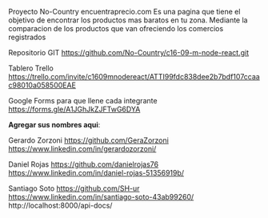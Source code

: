 Proyecto No-Country
encuentraprecio.com
Es una pagina que tiene el objetivo de encontrar los productos mas baratos en tu zona.
Mediante la comparacion de los productos que van ofreciendo los comercios registrados

Repositorio GIT
https://github.com/No-Country/c16-09-m-node-react.git

Tablero Trello
https://trello.com/invite/c1609mnodereact/ATTI99fdc838dee2b7bdf107ccaac98010a058500EAE

Google Forms para que llene cada integrante
https://forms.gle/A1JGhJkZJFTwG6DYA

**Agregar sus nombres aqui**:

Gerardo Zorzoni
https://github.com/GeraZorzoni
https://www.linkedin.com/in/gerardozorzoni/

Daniel Rojas
https://github.com/danielrojas76
https://www.linkedin.com/in/daniel-rojas-51356919b/

Santiago Soto
https://github.com/SH-ur
https://www.linkedin.com/in/santiago-soto-43ab99260/
http://localhost:8000/api-docs/
